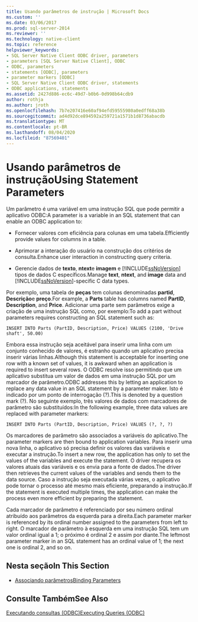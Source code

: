 ```yaml
---
title: Usando parâmetros de instrução | Microsoft Docs
ms.custom: ''
ms.date: 03/06/2017
ms.prod: sql-server-2014
ms.reviewer: ''
ms.technology: native-client
ms.topic: reference
helpviewer_keywords:
- SQL Server Native Client ODBC driver, parameters
- parameters [SQL Server Native Client], ODBC
- ODBC, parameters
- statements [ODBC], parameters
- parameter markers [ODBC]
- SQL Server Native Client ODBC driver, statements
- ODBC applications, statements
ms.assetid: 2427d886-ec6c-49d7-b0b6-0d998b64cdb9
author: rothja
ms.author: jroth
ms.openlocfilehash: 7b7e207416e60af94efd59555980a0edff68a38b
ms.sourcegitcommit: ad4d92dce894592a259721a1571b1d8736abacdb
ms.translationtype: MT
ms.contentlocale: pt-BR
ms.lasthandoff: 08/04/2020
ms.locfileid: "87569401"
---
```

# <a name="using-statement-parameters"></a><span data-ttu-id="d3ac0-102">Usando parâmetros de instrução</span><span class="sxs-lookup"><span data-stu-id="d3ac0-102">Using Statement Parameters</span></span>
  <span data-ttu-id="d3ac0-103">Um parâmetro é uma variável em uma instrução SQL que pode permitir a aplicativo ODBC:</span><span class="sxs-lookup"><span data-stu-id="d3ac0-103">A parameter is a variable in an SQL statement that can enable an ODBC application to:</span></span>  
  
-   <span data-ttu-id="d3ac0-104">Fornecer valores com eficiência para colunas em uma tabela.</span><span class="sxs-lookup"><span data-stu-id="d3ac0-104">Efficiently provide values for columns in a table.</span></span>  
  
-   <span data-ttu-id="d3ac0-105">Aprimorar a interação do usuário na construção dos critérios de consulta.</span><span class="sxs-lookup"><span data-stu-id="d3ac0-105">Enhance user interaction in constructing query criteria.</span></span>  
  
-   <span data-ttu-id="d3ac0-106">Gerencie dados de **texto**, **ntext**e **imagem** e [!INCLUDE[ssNoVersion](../../includes/ssnoversion-md.md)] tipos de dados C específicos.</span><span class="sxs-lookup"><span data-stu-id="d3ac0-106">Manage **text**, **ntext**, and **image** data and [!INCLUDE[ssNoVersion](../../includes/ssnoversion-md.md)]-specific C data types.</span></span>  
  
 <span data-ttu-id="d3ac0-107">Por exemplo, uma tabela de **peças** tem colunas denominadas **partid**, **Descrição**e **preço**.</span><span class="sxs-lookup"><span data-stu-id="d3ac0-107">For example, a **Parts** table has columns named **PartID**, **Description**, and **Price**.</span></span> <span data-ttu-id="d3ac0-108">Adicionar uma parte sem parâmetros exige a criação de uma instrução SQL como, por exemplo:</span><span class="sxs-lookup"><span data-stu-id="d3ac0-108">To add a part without parameters requires constructing an SQL statement such as:</span></span>  
  
```  
INSERT INTO Parts (PartID, Description, Price) VALUES (2100, 'Drive shaft', 50.00)  
```  
  
 <span data-ttu-id="d3ac0-109">Embora essa instrução seja aceitável para inserir uma linha com um conjunto conhecido de valores, é estranho quando um aplicativo precisa inserir várias linhas.</span><span class="sxs-lookup"><span data-stu-id="d3ac0-109">Although this statement is acceptable for inserting one row with a known set of values, it is awkward when an application is required to insert several rows.</span></span> <span data-ttu-id="d3ac0-110">O ODBC resolve isso permitindo que um aplicativo substitua um valor de dados em uma instrução SQL por um marcador de parâmetro.</span><span class="sxs-lookup"><span data-stu-id="d3ac0-110">ODBC addresses this by letting an application to replace any data value in an SQL statement by a parameter maker.</span></span> <span data-ttu-id="d3ac0-111">Isto é indicado por um ponto de interrogação (?).</span><span class="sxs-lookup"><span data-stu-id="d3ac0-111">This is denoted by a question mark (?).</span></span> <span data-ttu-id="d3ac0-112">No seguinte exemplo, três valores de dados com marcadores de parâmetro são substituídos:</span><span class="sxs-lookup"><span data-stu-id="d3ac0-112">In the following example, three data values are replaced with parameter markers:</span></span>  
  
```  
INSERT INTO Parts (PartID, Description, Price) VALUES (?, ?, ?)  
```  
  
 <span data-ttu-id="d3ac0-113">Os marcadores de parâmetro são associados a variáveis do aplicativo.</span><span class="sxs-lookup"><span data-stu-id="d3ac0-113">The parameter markers are then bound to application variables.</span></span> <span data-ttu-id="d3ac0-114">Para inserir uma nova linha, o aplicativo só precisa definir os valores das variáveis e executar a instrução.</span><span class="sxs-lookup"><span data-stu-id="d3ac0-114">To insert a new row, the application has only to set the values of the variables and execute the statement.</span></span> <span data-ttu-id="d3ac0-115">O driver recupera os valores atuais das variáveis e os envia para a fonte de dados.</span><span class="sxs-lookup"><span data-stu-id="d3ac0-115">The driver then retrieves the current values of the variables and sends them to the data source.</span></span> <span data-ttu-id="d3ac0-116">Caso a instrução seja executada várias vezes, o aplicativo pode tornar o processo até mesmo mais eficiente, preparando a instrução.</span><span class="sxs-lookup"><span data-stu-id="d3ac0-116">If the statement is executed multiple times, the application can make the process even more efficient by preparing the statement.</span></span>  
  
 <span data-ttu-id="d3ac0-117">Cada marcador de parâmetro é referenciado por seu número ordinal atribuído aos parâmetros da esquerda para a direita.</span><span class="sxs-lookup"><span data-stu-id="d3ac0-117">Each parameter marker is referenced by its ordinal number assigned to the parameters from left to right.</span></span> <span data-ttu-id="d3ac0-118">O marcador de parâmetro à esquerda em uma instrução SQL tem um valor ordinal igual a 1; o próximo é ordinal 2 e assim por diante.</span><span class="sxs-lookup"><span data-stu-id="d3ac0-118">The leftmost parameter marker in an SQL statement has an ordinal value of 1; the next one is ordinal 2, and so on.</span></span>  
  
## <a name="in-this-section"></a><span data-ttu-id="d3ac0-119">Nesta seção</span><span class="sxs-lookup"><span data-stu-id="d3ac0-119">In This Section</span></span>  
  
-   [<span data-ttu-id="d3ac0-120">Associando parâmetros</span><span class="sxs-lookup"><span data-stu-id="d3ac0-120">Binding Parameters</span></span>](using-statement-parameters-binding-parameters.md)  
  
## <a name="see-also"></a><span data-ttu-id="d3ac0-121">Consulte Também</span><span class="sxs-lookup"><span data-stu-id="d3ac0-121">See Also</span></span>  
 [<span data-ttu-id="d3ac0-122">Executando consultas &#40;ODBC&#41;</span><span class="sxs-lookup"><span data-stu-id="d3ac0-122">Executing Queries &#40;ODBC&#41;</span></span>](executing-queries-odbc.md)  
  
  
